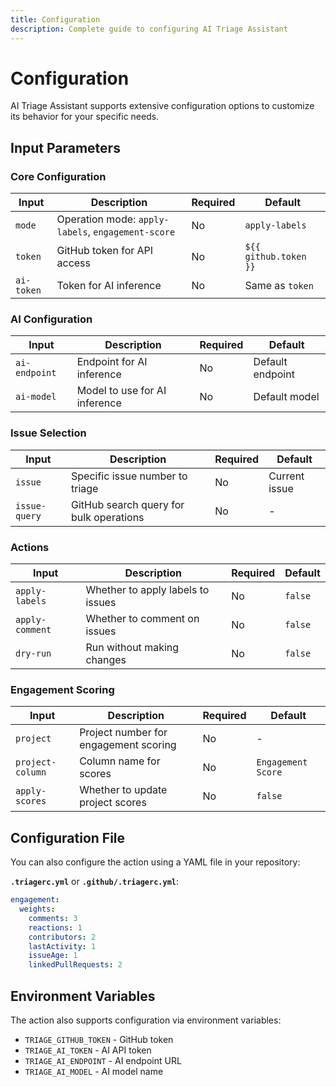 ```yaml
---
title: Configuration
description: Complete guide to configuring AI Triage Assistant
---
```


# Configuration

AI Triage Assistant supports extensive configuration options to customize its behavior for your specific needs.

## Input Parameters

### Core Configuration

| Input | Description | Required | Default |
|-------|-------------|----------|---------|
| `mode` | Operation mode: `apply-labels`, `engagement-score` | No | `apply-labels` |
| `token` | GitHub token for API access | No | `${{ github.token }}` |
| `ai-token` | Token for AI inference | No | Same as `token` |

### AI Configuration

| Input | Description | Required | Default |
|-------|-------------|----------|---------|
| `ai-endpoint` | Endpoint for AI inference | No | Default endpoint |
| `ai-model` | Model to use for AI inference | No | Default model |

### Issue Selection

| Input | Description | Required | Default |
|-------|-------------|----------|---------|
| `issue` | Specific issue number to triage | No | Current issue |
| `issue-query` | GitHub search query for bulk operations | No | - |

### Actions

| Input | Description | Required | Default |
|-------|-------------|----------|---------|
| `apply-labels` | Whether to apply labels to issues | No | `false` |
| `apply-comment` | Whether to comment on issues | No | `false` |
| `dry-run` | Run without making changes | No | `false` |

### Engagement Scoring

| Input | Description | Required | Default |
|-------|-------------|----------|---------|
| `project` | Project number for engagement scoring | No | - |
| `project-column` | Column name for scores | No | `Engagement Score` |
| `apply-scores` | Whether to update project scores | No | `false` |

## Configuration File

You can also configure the action using a YAML file in your repository:

**`.triagerc.yml`** or **`.github/.triagerc.yml`**:

```yaml
engagement:
  weights:
    comments: 3
    reactions: 1
    contributors: 2
    lastActivity: 1
    issueAge: 1
    linkedPullRequests: 2
```

## Environment Variables

The action also supports configuration via environment variables:

- `TRIAGE_GITHUB_TOKEN` - GitHub token
- `TRIAGE_AI_TOKEN` - AI API token
- `TRIAGE_AI_ENDPOINT` - AI endpoint URL
- `TRIAGE_AI_MODEL` - AI model name